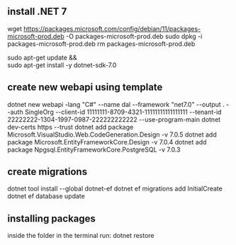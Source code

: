 ## install .NET 7
wget https://packages.microsoft.com/config/debian/11/packages-microsoft-prod.deb -O packages-microsoft-prod.deb
sudo dpkg -i packages-microsoft-prod.deb
rm packages-microsoft-prod.deb

sudo apt-get update && \
  sudo apt-get install -y dotnet-sdk-7.0

## create new webapi using template
dotnet new webapi -lang "C#" --name dal --framework "net7.0" --output . --auth SingleOrg --client-id 11111111-8709-4321-11111111111111111 --tenant-id 22222222-1304-1997-0987-222222222222 --use-program-main
dotnet dev-certs https --trust
dotnet add package Microsoft.VisualStudio.Web.CodeGeneration.Design -v 7.0.5
dotnet add package Microsoft.EntityFrameworkCore.Design -v 7.0.4
dotnet add package Npgsql.EntityFrameworkCore.PostgreSQL -v 7.0.3

## create migrations
dotnet tool install --global dotnet-ef
dotnet ef migrations add InitialCreate
dotnet ef database update

## installing packages
inside the folder in the terminal run: 
dotnet restore
